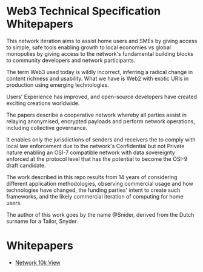 # Web3 Technical Specification Whitepapers

This network iteration aims to assist home users and SMEs by giving access to simple, safe tools enabling growth to local economies vs global monopolies by giving access to the network's fundamental building blocks to community developers and network participants.

The term Web3 used today is wildly incorrect, inferring a radical change in content richness and usability. What we have is Web2 with exotic URIs in production using emerging technologies. 

Users' Experience has improved, and open-source developers have created exciting creations worldwide.

The papers describe a cooperative network whereby all parties assist in relaying anonymised, encrypted payloads and perform network operations, including collective governance. 

It enables only the jurisdictions of senders and receivers the to comply with local law enforcement due to the network's Confidential but not Private nature enabling an OSI-7 compatible network with data sovereignty enforced at the protocol level that has the potential to become the OSI-9 draft candidate.

The work described in this repo results from 14 years of considering different application methodologies, observing commercial usage and how technologies have changed, the funding parties' intent to create such frameworks, and the likely commercial iteration of computing for home users.

The author of this work goes by the name @Snider, derived from the Dutch surname for a Tailor, Snyder.

# Whitepapers

- [Network 10k View](1-network-10k-view.md)
